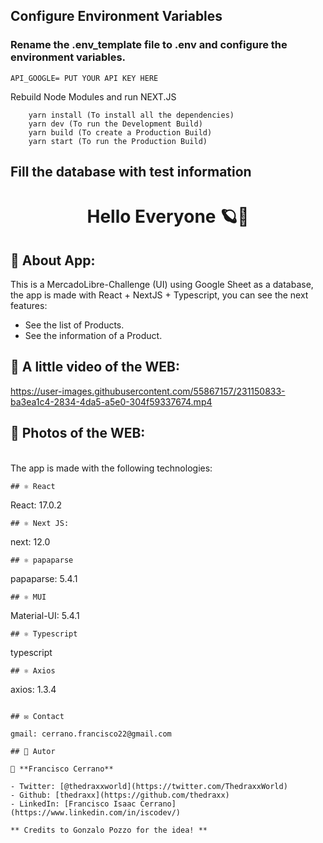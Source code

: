 ## Configure Environment Variables
### Rename the .env_template file to .env and configure the environment variables.
```
API_GOOGLE= PUT YOUR API KEY HERE
```
Rebuild Node Modules and run NEXT.JS
```
    yarn install (To install all the dependencies)
    yarn dev (To run the Development Build)
    yarn build (To create a Production Build)
    yarn start (To run the Production Build)
```

## Fill the database with test information

<h1 align="center"> Hello Everyone 🪐👋</h1>

## 🤖 About App:
This is a MercadoLibre-Challenge (UI) using Google Sheet as a database, the app is made with React + NextJS + Typescript, you can see the next features:
- See the list of Products.
- See the information of a Product.

## 🎥 A little video of the WEB:

https://user-images.githubusercontent.com/55867157/231150833-ba3ea1c4-2834-4da5-a5e0-304f59337674.mp4

## 📱 Photos of the WEB:

<br> The app is made with the following technologies:</br>

```
## ⚛️ React
```
 React: 17.0.2
```
## ⚛️ Next JS:
```
next: 12.0
```
## ⚛️ papaparse
```
papaparse: 5.4.1
```
## ⚛️ MUI 
```
Material-UI: 5.4.1
```
## ⚛️ Typescript
```
typescript
```
## ⚛️ Axios
```
axios: 1.3.4
```

## ✉️ Contact

gmail: cerrano.francisco22@gmail.com

## 🤔 Autor

👤 **Francisco Cerrano**

- Twitter: [@thedraxxworld](https://twitter.com/ThedraxxWorld)
- Github: [thedraxx](https://github.com/thedraxx)
- LinkedIn: [Francisco Isaac Cerrano](https://www.linkedin.com/in/iscodev/)

** Credits to Gonzalo Pozzo for the idea! **
